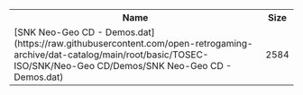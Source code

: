 <table>
<tr><th>Name</th><th>Size</th></tr>
<tr><td>
[SNK Neo-Geo CD - Demos.dat](https://raw.githubusercontent.com/open-retrogaming-archive/dat-catalog/main/root/basic/TOSEC-ISO/SNK/Neo-Geo CD/Demos/SNK Neo-Geo CD - Demos.dat)
</td><td>2584</td></tr>
</table>
